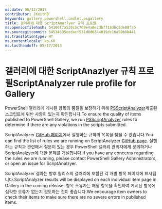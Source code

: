 ```yaml
---
ms.date: 06/12/2017
contributor: JKeithB
keywords: gallery,powershell,cmdlet,psgallery
title: 갤러리에 대한 ScriptAnazlyer 규칙 프로필
ms.openlocfilehash: 54100f7a530cbc769e4a0e2dbff18dbc5de88fa6
ms.sourcegitcommit: 54534635eedacf531d8d6344019dc16a50b8b441
ms.translationtype: HT
ms.contentlocale: ko-KR
ms.lasthandoff: 05/17/2018
---
```

# <a name="scriptanalyzer-rule-profile-for-gallery"></a><span data-ttu-id="dee7f-103">갤러리에 대한 ScriptAnazlyer 규칙 프로필</span><span class="sxs-lookup"><span data-stu-id="dee7f-103">ScriptAnalyzer rule profile for Gallery</span></span>

<span data-ttu-id="dee7f-104">PowerShell 갤러리에 게시된 항목의 품질을 보장하기 위해 [PSScriptAnalyzer](https://github.com/PowerShell/PSScriptAnalyzer)제출된 스크립트에 위반 사항이 있는지 확인합니다.</span><span class="sxs-lookup"><span data-stu-id="dee7f-104">To ensure the quality of items published to PowerShell Gallery, we run [PSScriptAnalyzer](https://github.com/PowerShell/PSScriptAnalyzer) rules to determine if there are any violations in the scripts submitted.</span></span>

<span data-ttu-id="dee7f-105">ScriptAnalyzer [GitHub 페이지](https://github.com/PowerShell/PSScriptAnalyzer/blob/development/Engine/Settings/PSGallery.psd1)에서 실행하는 규칙의 목록을 찾을 수 있습니다.</span><span class="sxs-lookup"><span data-stu-id="dee7f-105">You can find the list of rules we are running on ScriptAnalyzer [GitHub page](https://github.com/PowerShell/PSScriptAnalyzer/blob/development/Engine/Settings/PSGallery.psd1).</span></span>
<span data-ttu-id="dee7f-106">실행하는 규칙과 관련해서 질문이 있는 경우 PowerShell 갤러리 관리자에게 문의하거나 ScriptAnalzyer에 대한 문제를 개설합니다.</span><span class="sxs-lookup"><span data-stu-id="dee7f-106">If you have any concerns regarding the rules we are running, please contact PowerShell Gallery Administrators, or open an issue for ScriptAnalzyer.</span></span>

<span data-ttu-id="dee7f-107">ScriptAnalyzer 결과는 향후 릴리스의 갤러리에 포함된 각 개별 항목 페이지에 표시됩니다.</span><span class="sxs-lookup"><span data-stu-id="dee7f-107">ScriptAnalyzer results will be displayed on each individual item page in Gallery in the coming release.</span></span> <span data-ttu-id="dee7f-108">항목 소유자는 해당 항목을 확인하여 게시된 항목에 심각한 오류가 없는지 검토하는 것이 좋습니다.</span><span class="sxs-lookup"><span data-stu-id="dee7f-108">We encourage item owners to check their items to make sure there are no severe errors in published items.</span></span>
